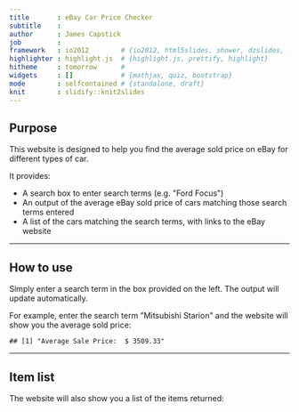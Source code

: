 ```yaml
---
title       : eBay Car Price Checker
subtitle    : 
author      : James Capstick
job         : 
framework   : io2012        # {io2012, html5slides, shower, dzslides, ...}
highlighter : highlight.js  # {highlight.js, prettify, highlight}
hitheme     : tomorrow      # 
widgets     : []            # {mathjax, quiz, bootstrap}
mode        : selfcontained # {standalone, draft}
knit        : slidify::knit2slides
---
```


## Purpose

This website is designed to help you find the average sold price on eBay for different types of car.

It provides:
- A search box to enter search terms (e.g. "Ford Focus")
- An output of the average eBay sold price of cars matching those search terms entered
- A list of the cars matching the search terms, with links to the eBay website

---

## How to use

Simply enter a search term in the box provided on the left. The output will update automatically.

For example, enter the search term "Mitsubishi Starion" and the website will show you the average sold price:


```
## [1] "Average Sale Price:  $ 3509.33"
```

---

## Item list

The website will also show you a list of the items returned:
